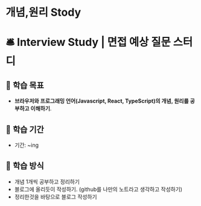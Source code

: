 # 개념,원리 Stody

# 🛎 Interview Study | 면접 예상 질문 스터디

## 📌 학습 목표

- <b>브라우저와 프로그래밍 언어(Javascript, React, TypeScript)의 개념, 원리를 공부하고 이해하기</b>.

## 📆 학습 기간

- 기간: ~ing

## 📕 학습 방식

- 개념 1개씩 공부하고 정리하기
- 블로그에 올리듯이 작성하기. (github를 나만의 노트라고 생각하고 작성하기)
- 정리한것을 바탕으로 블로그 작성하기
